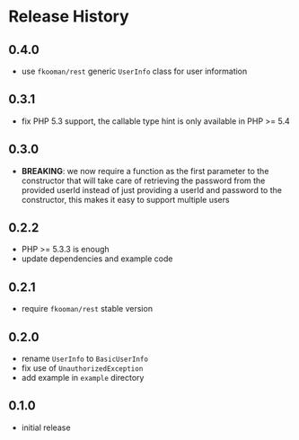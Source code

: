 # Release History

## 0.4.0
- use `fkooman/rest` generic `UserInfo` class for user information

## 0.3.1
- fix PHP 5.3 support, the callable type hint is only available in 
  PHP >= 5.4

## 0.3.0
- **BREAKING**: we now require a function as the first parameter to the
  constructor that will take care of retrieving the password from the 
  provided userId instead of just providing a userId and password to
  the constructor, this makes it easy to support multiple users

## 0.2.2
- PHP >= 5.3.3 is enough
- update dependencies and example code

## 0.2.1
- require `fkooman/rest` stable version

## 0.2.0
- rename `UserInfo` to `BasicUserInfo`
- fix use of `UnauthorizedException`
- add example in `example` directory

## 0.1.0 
- initial release
